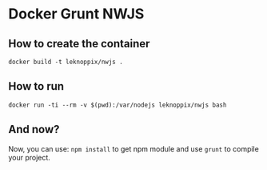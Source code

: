 # Docker Grunt NWJS

## How to create the container
```
docker build -t leknoppix/nwjs .
```

## How to run
```
docker run -ti --rm -v $(pwd):/var/nodejs leknoppix/nwjs bash
```

## And now?
Now, you can use:
`
npm install
`
to get npm module and use
`
grunt
`
to compile your project.